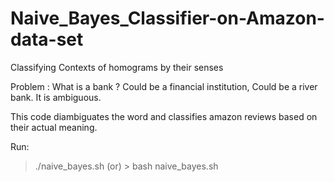 # Naive_Bayes_Classifier-on-Amazon-data-set
Classifying Contexts of homograms by their senses

Problem : What is a bank ? Could be a financial institution, Could be a river bank. It is ambiguous. 

This code diambiguates the word and classifies amazon reviews based on their actual meaning.

Run:

>./naive_bayes.sh (or) > bash naive_bayes.sh
